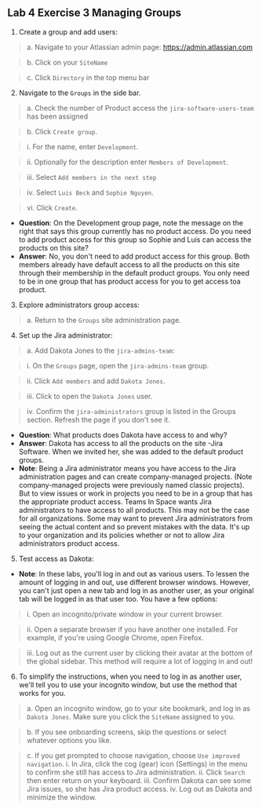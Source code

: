 ## Lab 4 Exercise 3 Managing Groups
1. Create a group and add users:

> a. Navigate to your Atlassian admin page: https://admin.atlassian.com 

> b. Click on your `SiteName`

> c. Click `Directory` in the top menu bar

2. Navigate to the `Groups` in the side bar.

> a. Check the number of Product access the `jira-software-users-team` has been assigned

> b. Click `Create group`.

> i. For the name, enter `Development`.

> ii. Optionally for the description enter `Members of Development`. 

> iii. Select `Add members in the next step`

> iv. Select `Luis Beck` and `Sophie Nguyen`. 

> vi. Click `Create`.
* **Question**: On the Development group page, note the message on the right that says this group currently has no product access. Do you need to add product access for this group so Sophie and Luis can access the products on this site?
* **Answer**: No, you don't need to add product access for this group. Both members already have default access to all the products on this site through their membership in the default product groups. You only need to be in one group that has product access for you to get access toa product.
3. Explore administrators group access:
> a. Return to the `Groups` site administration page.

4. Set up the Jira administrator:
> a. Add Dakota Jones to the `jira-admins-team`:

> i. On the `Groups` page, open the `jira-admins-team` group. 

> ii. Click `Add members` and add `Dakota Jones`.

> iii. Click to open the `Dakota Jones` user.

> iv. Confirm the `jira-administrators` group is listed in the Groups section. Refresh the page if you don't see it.
* **Question**: What products does Dakota have access to and why?
* **Answer**: Dakota has access to all the products on the site -Jira Software. When we invited her,  she was added to the default product groups.
* **Note**: Being a Jira administrator means you have access to the Jira administration pages and can create company-managed projects. (Note company-managed projects were previously named classic projects).
But to view issues or work in projects you need to be in a group that has the appropriate product access. Teams In Space wants Jira administrators to have access to all products. This may not be the case for all organizations. Some may want to prevent Jira administrators from seeing the actual content and so prevent mistakes with the data. It's up to your organization and its policies whether or not to allow Jira administrators product access.
5. Test access as Dakota:
* **Note**: In these labs, you'll log in and out as various users. To lessen the amount of logging in and out, use different browser windows. However, you can't just open a new tab and log in as another user, as your original tab will be logged in as that user too. You have a few options:

> i. Open an incognito/private window in your current browser.

> ii. Open a separate browser if you have another one installed. For example, if you're using Google Chrome, open Firefox.

> iii. Log out as the current user by clicking their avatar at the bottom of the global sidebar. This method will require a lot of logging in and out!
6. To simplify the instructions, when you need to log in as another user, we'll tell you to use your incognito window, but use the method that works for you.

> a. Open an incognito window, go to your site bookmark, and log in as `Dakota Jones`. Make sure you click the `SiteName` assigned to you.

> b. If you see onboarding screens, skip the questions or select whatever options you like.

> c. If you get prompted to choose navigation, choose `Use improved navigation`.
i. In Jira, click the cog (gear) icon (Settings) in the menu to confirm she still has access to Jira administration.
ii. Click `Search` then enter return on your keyboard.
iii. Confirm Dakota can see some Jira issues, so she has Jira product access. 
iv. Log out as Dakota and minimize the window.

